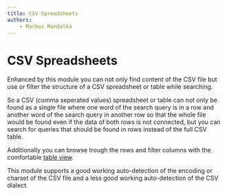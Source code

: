 ```yaml
---
title: CSV Spreadsheets
authors:
    - Markus Mandalka
---
```


# CSV Spreadsheets


Enhanced by this module you can not only find content of the CSV file but use or filter the structure of a CSV spreadsheet or table while searching.

So a CSV (comma seperated values) spreadsheet or table can not only be found as a single file where one word of the search query is in a row and another word of the search query in another row so that the whole file would be found even if the data of both rows is not connected, but you can search for queries that should be found in rows instead of the full CSV table.

Additionally you can browse trough the rows and filter columns with the comfortable [table view](../../doc/search/table).

This module supports a good working auto-detection of the encoding or charset of the CSV file and a less good working auto-detection of the CSV dialect.